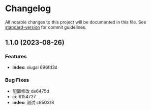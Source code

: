 # Changelog

All notable changes to this project will be documented in this file. See [standard-version](https://github.com/conventional-changelog/standard-version) for commit guidelines.

## 1.1.0 (2023-08-26)


### Features

* **index:** xiugai 696fd3d


### Bug Fixes

* 配置修改 de6475d
* cc 6154727
* **index:** 测试 c950318
